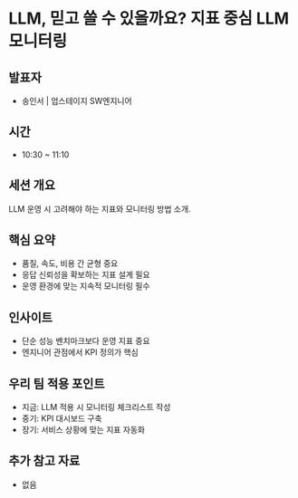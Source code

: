 # LLM, 믿고 쓸 수 있을까요? 지표 중심 LLM 모니터링

## 발표자

- 송인서 | 업스테이지 SW엔지니어

## 시간

- 10:30 ~ 11:10

## 세션 개요

LLM 운영 시 고려해야 하는 지표와 모니터링 방법 소개.

## 핵심 요약

- 품질, 속도, 비용 간 균형 중요
- 응답 신뢰성을 확보하는 지표 설계 필요
- 운영 환경에 맞는 지속적 모니터링 필수

## 인사이트

- 단순 성능 벤치마크보다 운영 지표 중요
- 엔지니어 관점에서 KPI 정의가 핵심

## 우리 팀 적용 포인트

- 지금: LLM 적용 시 모니터링 체크리스트 작성
- 중기: KPI 대시보드 구축
- 장기: 서비스 상황에 맞는 지표 자동화

## 추가 참고 자료

- 없음
